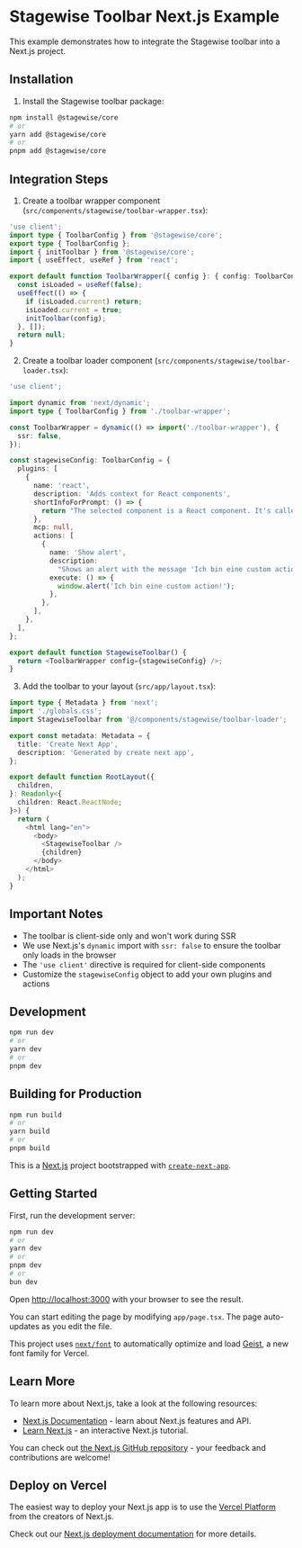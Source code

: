 # Stagewise Toolbar Next.js Example

This example demonstrates how to integrate the Stagewise toolbar into a Next.js project.

## Installation

1. Install the Stagewise toolbar package:
```bash
npm install @stagewise/core
# or
yarn add @stagewise/core
# or
pnpm add @stagewise/core
```

## Integration Steps

1. Create a toolbar wrapper component (`src/components/stagewise/toolbar-wrapper.tsx`):
```ts
'use client';
import type { ToolbarConfig } from '@stagewise/core';
export type { ToolbarConfig };
import { initToolbar } from '@stagewise/core';
import { useEffect, useRef } from 'react';

export default function ToolbarWrapper({ config }: { config: ToolbarConfig }) {
  const isLoaded = useRef(false);
  useEffect(() => {
    if (isLoaded.current) return;
    isLoaded.current = true;
    initToolbar(config);
  }, []);
  return null;
}
```

2. Create a toolbar loader component (`src/components/stagewise/toolbar-loader.tsx`):
```ts
'use client';

import dynamic from 'next/dynamic';
import type { ToolbarConfig } from './toolbar-wrapper';

const ToolbarWrapper = dynamic(() => import('./toolbar-wrapper'), {
  ssr: false,
});

const stagewiseConfig: ToolbarConfig = {
  plugins: [
    {
      name: 'react',
      description: 'Adds context for React components',
      shortInfoForPrompt: () => {
        return "The selected component is a React component. It's called 'blablub'. It's inside XY.";
      },
      mcp: null,
      actions: [
        {
          name: 'Show alert',
          description:
            "Shows an alert with the message 'Ich bin eine custom action!'",
          execute: () => {
            window.alert('Ich bin eine custom action!');
          },
        },
      ],
    },
  ],
};

export default function StagewiseToolbar() {
  return <ToolbarWrapper config={stagewiseConfig} />;
}
```

3. Add the toolbar to your layout (`src/app/layout.tsx`):
```ts
import type { Metadata } from 'next';
import './globals.css';
import StagewiseToolbar from '@/components/stagewise/toolbar-loader';

export const metadata: Metadata = {
  title: 'Create Next App',
  description: 'Generated by create next app',
};

export default function RootLayout({
  children,
}: Readonly<{
  children: React.ReactNode;
}>) {
  return (
    <html lang="en">
      <body>
        <StagewiseToolbar />
        {children}
      </body>
    </html>
  );
}
```

## Important Notes

- The toolbar is client-side only and won't work during SSR
- We use Next.js's `dynamic` import with `ssr: false` to ensure the toolbar only loads in the browser
- The `'use client'` directive is required for client-side components
- Customize the `stagewiseConfig` object to add your own plugins and actions

## Development

```bash
npm run dev
# or
yarn dev
# or
pnpm dev
```

## Building for Production

```bash
npm run build
# or
yarn build
# or
pnpm build
```

This is a [Next.js](https://nextjs.org) project bootstrapped with [`create-next-app`](https://nextjs.org/docs/app/api-reference/cli/create-next-app).

## Getting Started

First, run the development server:

```bash
npm run dev
# or
yarn dev
# or
pnpm dev
# or
bun dev
```

Open [http://localhost:3000](http://localhost:3000) with your browser to see the result.

You can start editing the page by modifying `app/page.tsx`. The page auto-updates as you edit the file.

This project uses [`next/font`](https://nextjs.org/docs/app/building-your-application/optimizing/fonts) to automatically optimize and load [Geist](https://vercel.com/font), a new font family for Vercel.

## Learn More

To learn more about Next.js, take a look at the following resources:

- [Next.js Documentation](https://nextjs.org/docs) - learn about Next.js features and API.
- [Learn Next.js](https://nextjs.org/learn) - an interactive Next.js tutorial.

You can check out [the Next.js GitHub repository](https://github.com/vercel/next.js) - your feedback and contributions are welcome!

## Deploy on Vercel

The easiest way to deploy your Next.js app is to use the [Vercel Platform](https://vercel.com/new?utm_medium=default-template&filter=next.js&utm_source=create-next-app&utm_campaign=create-next-app-readme) from the creators of Next.js.

Check out our [Next.js deployment documentation](https://nextjs.org/docs/app/building-your-application/deploying) for more details.
